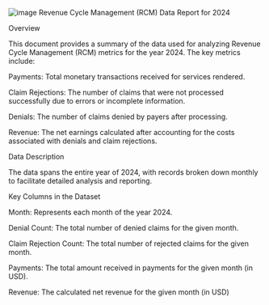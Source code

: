 ![image](https://github.com/user-attachments/assets/a43977b0-264e-4136-b16e-831c264aca38)
Revenue Cycle Management (RCM) Data Report for 2024

Overview

This document provides a summary of the data used for analyzing Revenue Cycle Management (RCM) metrics for the year 2024. The key metrics include:

Payments: Total monetary transactions received for services rendered.

Claim Rejections: The number of claims that were not processed successfully due to errors or incomplete information.

Denials: The number of claims denied by payers after processing.

Revenue: The net earnings calculated after accounting for the costs associated with denials and claim rejections.

Data Description

The data spans the entire year of 2024, with records broken down monthly to facilitate detailed analysis and reporting.

Key Columns in the Dataset

Month: Represents each month of the year 2024.

Denial Count: The total number of denied claims for the given month.

Claim Rejection Count: The total number of rejected claims for the given month.

Payments: The total amount received in payments for the given month (in USD).

Revenue: The calculated net revenue for the given month (in USD)
